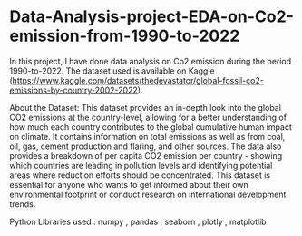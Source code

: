 # Data-Analysis-project-EDA-on-Co2-emission-from-1990-to-2022
In this project, I have done data analysis on Co2 emission during the period 1990-to-2022. The dataset used is available on Kaggle (https://www.kaggle.com/datasets/thedevastator/global-fossil-co2-emissions-by-country-2002-2022). 

About the Dataset: This dataset provides an in-depth look into the global CO2 emissions at the country-level, allowing for a better understanding of how much each country contributes to the global cumulative human impact on climate. It contains information on total emissions as well as from coal, oil, gas, cement production and flaring, and other sources. The data also provides a breakdown of per capita CO2 emission per country - showing which countries are leading in pollution levels and identifying potential areas where reduction efforts should be concentrated. This dataset is essential for anyone who wants to get informed about their own environmental footprint or conduct research on international development trends.

Python Libraries used : numpy , pandas , seaborn , plotly , matplotlib
